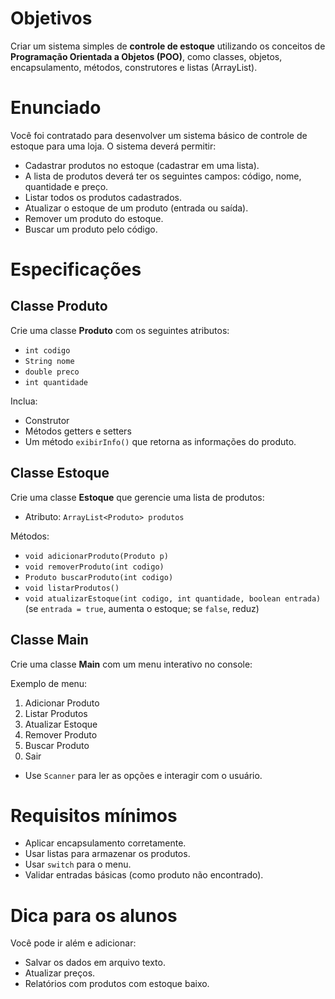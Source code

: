 # Objetivos

Criar um sistema simples de **controle de estoque** utilizando os conceitos de **Programação Orientada a Objetos (POO)**, como classes, objetos, encapsulamento, métodos, construtores e listas (ArrayList).

# Enunciado

Você foi contratado para desenvolver um sistema básico de controle de estoque para uma loja. O sistema deverá permitir:

- Cadastrar produtos no estoque (cadastrar em uma lista).
- A lista de produtos deverá ter os seguintes campos: código, nome, quantidade e preço.
- Listar todos os produtos cadastrados.
- Atualizar o estoque de um produto (entrada ou saída).
- Remover um produto do estoque.
- Buscar um produto pelo código.

# Especificações

## Classe Produto

Crie uma classe **Produto** com os seguintes atributos:

- `int codigo`
- `String nome`
- `double preco`
- `int quantidade`

Inclua:

- Construtor
- Métodos getters e setters
- Um método `exibirInfo()` que retorna as informações do produto.

## Classe Estoque

Crie uma classe **Estoque** que gerencie uma lista de produtos:

- Atributo: `ArrayList<Produto> produtos`

Métodos:

- `void adicionarProduto(Produto p)`
- `void removerProduto(int codigo)`
- `Produto buscarProduto(int codigo)`
- `void listarProdutos()`
- `void atualizarEstoque(int codigo, int quantidade, boolean entrada)`  
  (se `entrada = true`, aumenta o estoque; se `false`, reduz)

## Classe Main

Crie uma classe **Main** com um menu interativo no console:

Exemplo de menu:
<ol>
  <li>Adicionar Produto</li>
  <li>Listar Produtos</li>
  <li>Atualizar Estoque</li>
  <li>Remover Produto</li>
  <li>Buscar Produto</li>
  <li value="0">Sair</li>
</ol>

- Use `Scanner` para ler as opções e interagir com o usuário.

# Requisitos mínimos

- Aplicar encapsulamento corretamente.
- Usar listas para armazenar os produtos.
- Usar `switch` para o menu.
- Validar entradas básicas (como produto não encontrado).

# Dica para os alunos

Você pode ir além e adicionar:

- Salvar os dados em arquivo texto.
- Atualizar preços.
- Relatórios com produtos com estoque baixo.